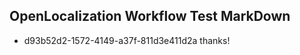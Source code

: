 ## OpenLocalization Workflow Test MarkDown
* d93b52d2-1572-4149-a37f-811d3e411d2a thanks!

<!--HONumber=Jul16_HO4-->


